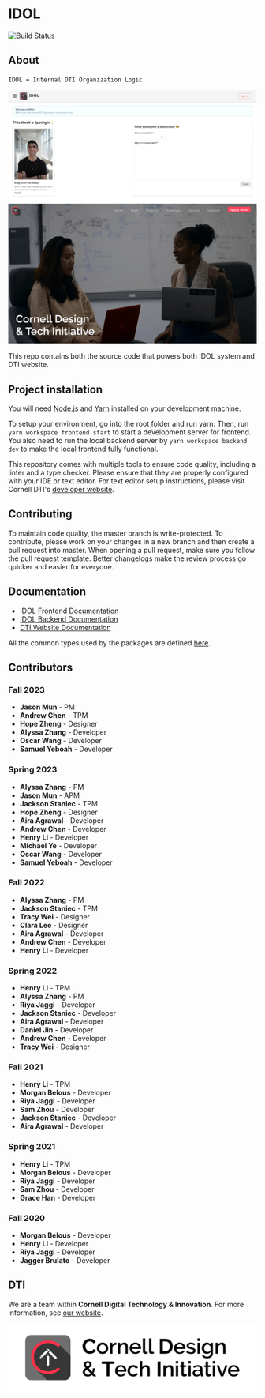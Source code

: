 # IDOL

![Build Status](https://github.com/cornell-dti/idol/workflows/Build/badge.svg)

## About

```text
IDOL = Internal DTI Organization Logic
```

![idol screenshot](./screenshots/idol-screenshot.png)
![nova screenshot](./screenshots/nova-screenshot.png)

This repo contains both the source code that powers both IDOL system and DTI website.

## Project installation

You will need [Node.js](https://nodejs.org/en/download/) and
[Yarn](https://classic.yarnpkg.com/en/docs/install) installed on your development machine.

To setup your environment, go into the root folder and run yarn. Then, run
`yarn workspace frontend start` to start a development server for frontend. You also need to run the
local backend server by `yarn workspace backend dev` to make the local frontend fully functional.

This repository comes with multiple tools to ensure code quality, including a linter and a type
checker. Please ensure that they are properly configured with your IDE or text editor. For text
editor setup instructions, please visit Cornell DTI's
[developer website](https://dev.cornelldti.org/docs/onboarding-editor).

## Contributing

To maintain code quality, the master branch is write-protected. To contribute, please work on your
changes in a new branch and then create a pull request into master. When opening a pull request,
make sure you follow the pull request template. Better changelogs make the review process go quicker
and easier for everyone.

## Documentation

- [IDOL Frontend Documentation](./frontend/README.md)
- [IDOL Backend Documentation](./backend/README.md)
- [DTI Website Documentation](./dti-website/README.md)

All the common types used by the packages are defined [here](./common-types/index.d.ts).

## Contributors

### Fall 2023

- **Jason Mun** - PM
- **Andrew Chen** - TPM
- **Hope Zheng** - Designer
- **Alyssa Zhang** - Developer
- **Oscar Wang** - Developer
- **Samuel Yeboah** - Developer

### Spring 2023

- **Alyssa Zhang** - PM
- **Jason Mun** - APM
- **Jackson Staniec** - TPM
- **Hope Zheng** - Designer
- **Aira Agrawal** - Developer
- **Andrew Chen** - Developer
- **Henry Li** - Developer
- **Michael Ye** - Developer
- **Oscar Wang** - Developer
- **Samuel Yeboah** - Developer

### Fall 2022

- **Alyssa Zhang** - PM
- **Jackson Staniec** - TPM
- **Tracy Wei** - Designer
- **Clara Lee** - Designer
- **Aira Agrawal** - Developer
- **Andrew Chen** - Developer
- **Henry Li** - Developer

### Spring 2022

- **Henry Li** - TPM
- **Alyssa Zhang** - PM
- **Riya Jaggi** - Developer
- **Jackson Staniec** - Developer
- **Aira Agrawal** - Developer
- **Daniel Jin** - Developer
- **Andrew Chen** - Developer
- **Tracy Wei** - Designer

### Fall 2021

- **Henry Li** - TPM
- **Morgan Belous** - Developer
- **Riya Jaggi** - Developer
- **Sam Zhou** - Developer
- **Jackson Staniec** - Developer
- **Aira Agrawal** - Developer

### Spring 2021

- **Henry Li** - TPM
- **Morgan Belous** - Developer
- **Riya Jaggi** - Developer
- **Sam Zhou** - Developer
- **Grace Han** - Developer

### Fall 2020

- **Morgan Belous** - Developer
- **Henry Li** - Developer
- **Riya Jaggi** - Developer
- **Jagger Brulato** - Developer

## DTI

We are a team within **Cornell Digital Technology & Innovation**. For more information, see
[our website](https://cornelldti.org/).

[![Cornell DTI](https://raw.githubusercontent.com/cornell-dti/design/master/Branding/Wordmark/Dark%20Text/Transparent/Wordmark-Dark%20Text-Transparent%403x.png)](https://cornelldti.org/)
